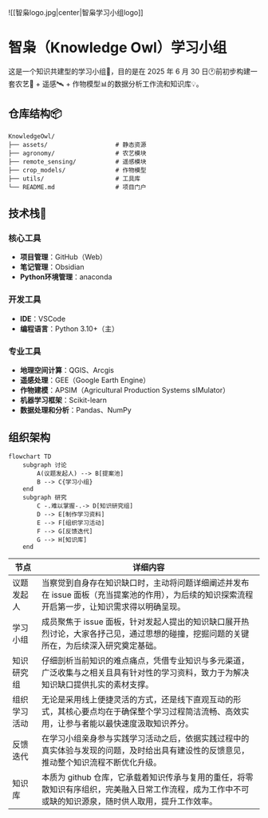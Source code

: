 ![[智枭logo.jpg|center|智枭学习小组logo]]
# 智枭（Knowledge Owl）学习小组

这是一个知识共建型的学习小组📖，目的是在 2025 年 6 月 30 日🕐前初步构建一套农艺🌱 + 遥感🛰️ + 作物模型📊的数据分析工作流和知识库💡。

## 仓库结构📦
```
KnowledgeOwl/
├── assets/                   # 静态资源
├── agronomy/                 # 农艺模块
├── remote_sensing/           # 遥感模块
├── crop_models/              # 作物模型
├── utils/                    # 工具库
└── README.md                 # 项目门户
```

## 技术栈🚀 
### 核心工具 
- **项目管理**：GitHub（Web）
- **笔记管理**：Obsidian 
- **Python环境管理**：anaconda 
### 开发工具 
- **IDE**：VSCode 
- **编程语言**：Python 3.10+（主）
### 专业工具 
- **地理空间计算**：QGIS、Arcgis 
- **遥感处理**：GEE（Google Earth Engine）
- **作物建模**：APSIM（Agricultural Production Systems sIMulator） 
- **机器学习框架**：Scikit-learn 
- **数据处理和分析**：Pandas、NumPy
## 组织架构
```mermaid
flowchart TD
    subgraph 讨论
        A(议题发起人) --> B[提案池]
        B --> C{学习小组}
    end
    subgraph 研究
        C -.难以掌握-.-> D[知识研究组]
        D --> E[制作学习资料]
        E --> F[组织学习活动]
        F --> G[反馈迭代]
        G --> H[知识库]
    end
```

|节点|详细内容|
|---|---|
|议题发起人|当察觉到自身存在知识缺口时，主动将问题详细阐述并发布在 issue 面板（充当提案池的作用），为后续的知识探索流程开启第一步，让知识需求得以明确呈现。|
|学习小组|成员聚焦于 issue 面板，针对发起人提出的知识缺口展开热烈讨论，大家各抒己见，通过思想的碰撞，挖掘问题的关键所在，为后续深入研究奠定基础。|
|知识研究组|仔细剖析当前知识的难点痛点，凭借专业知识与多元渠道，广泛收集与之相关且具有针对性的学习资料，致力于为解决知识缺口提供扎实的素材支撑。|
|组织学习活动|无论是采用线上便捷灵活的方式，还是线下直观互动的形式，其核心要点均在于确保整个学习过程简洁流畅、高效实用，让参与者能以最快速度汲取知识养分。|
|反馈迭代|在学习小组亲身参与实践学习活动之后，依据实践过程中的真实体验与发现的问题，及时给出具有建设性的反馈意见，推动整个知识流程不断优化升级。|
|知识库|本质为 github 仓库，它承载着知识传承与复用的重任，将零散知识有序组织，完美融入日常工作流程，成为工作中不可或缺的知识源泉，随时供人取用，提升工作效率。|